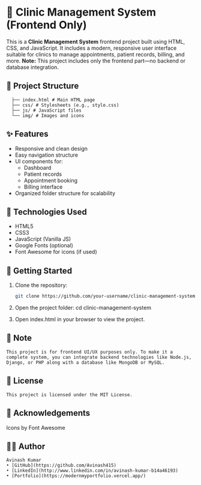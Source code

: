 # 🏥 Clinic Management System (Frontend Only)

This is a **Clinic Management System** frontend project built using HTML, CSS, and JavaScript. It includes a modern, responsive user interface suitable for clinics to manage appointments, patient records, billing, and more. **Note:** This project includes only the frontend part—no backend or database integration.

## 📁 Project Structure
      ├── index.html # Main HTML page
      ├── css/ # Stylesheets (e.g., style.css)
      ├── js/ # JavaScript files
      └── img/ # Images and icons


## ✨ Features

- Responsive and clean design
- Easy navigation structure
- UI components for:
  - Dashboard
  - Patient records
  - Appointment booking
  - Billing interface
- Organized folder structure for scalability

## 🔧 Technologies Used

- HTML5  
- CSS3  
- JavaScript (Vanilla JS)  
- Google Fonts (optional)  
- Font Awesome for icons (if used)

## 🚀 Getting Started

1. Clone the repository:
   ```bash
   git clone https://github.com/your-username/clinic-management-system.git

2. Open the project folder:
    cd clinic-management-system
       
4. Open index.html in your browser to view the project.

## 📌 Note
    This project is for frontend UI/UX purposes only. To make it a complete system, you can integrate backend technologies like Node.js, Django, or PHP along with a database like MongoDB or MySQL.

## 📃 License
    This project is licensed under the MIT License.

## 🙌 Acknowledgements
   Icons by Font Awesome

## 👨‍💻 Author
    Avinash Kumar
    • [GitHub](https://github.com/Avinash415) 
    • [LinkedIn](http://www.linkedin.com/in/avinash-kumar-b14a46193) 
    • [Portfolio](https://modernmyportfolio.vercel.app/)


